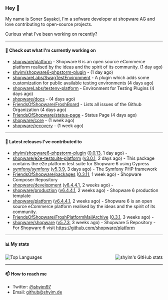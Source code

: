 ### Hey 👋

My name is Soner Sayakci, I'm a sofware developer at shopware AG and love contributing to open-source projects.

Curious what I've been working on recently?

---

#### 👷 Check out what I'm currently working on

- [shopware/platform](https://github.com/shopware/platform) - Shopware 6 is an open source eCommerce platform realised by the ideas and the spirit of its community. (1 day ago)
- [shyim/shopware6-phpstorm-plugin](https://github.com/shyim/shopware6-phpstorm-plugin) -  (1 day ago)
- [shopwareLabs/SwagTestEnvironment](https://github.com/shopwareLabs/SwagTestEnvironment) - A plugin which adds some customization for public available testing environments (4 days ago)
- [shopwareLabs/testenv-platform](https://github.com/shopwareLabs/testenv-platform) - Environment for Testing Plugins (4 days ago)
- [shopware/docs](https://github.com/shopware/docs) -  (4 days ago)
- [FriendsOfShopware/FroshBoard](https://github.com/FriendsOfShopware/FroshBoard) - Lists all issues of the Github Organization (4 days ago)
- [FriendsOfShopware/status-page](https://github.com/FriendsOfShopware/status-page) - Status Page (4 days ago)
- [shopware/core](https://github.com/shopware/core) -  (1 week ago)
- [shopware/recovery](https://github.com/shopware/recovery) -  (1 week ago)

---

#### 🔭 Latest releases I've contributed to

- [shyim/shopware6-phpstorm-plugin](https://github.com/shyim/shopware6-phpstorm-plugin) ([0.0.13](https://github.com/shyim/shopware6-phpstorm-plugin/releases/tag/0.0.13), 1 day ago) - 
- [shopware/e2e-testsuite-platform](https://github.com/shopware/e2e-testsuite-platform) ([v3.0.1](https://github.com/shopware/e2e-testsuite-platform/releases/tag/v3.0.1), 2 days ago) - This package contains the e2e platform test suite for Shopware 6 using Cypress
- [symfony/symfony](https://github.com/symfony/symfony) ([v5.3.9](https://github.com/symfony/symfony/releases/tag/v5.3.9), 3 days ago) - The Symfony PHP framework
- [FriendsOfShopware/packages](https://github.com/FriendsOfShopware/packages) ([0.3.11](https://github.com/FriendsOfShopware/packages/releases/tag/0.3.11), 1 week ago) - Shopware Composer Repository
- [shopware/development](https://github.com/shopware/development) ([v6.4.4.1](https://github.com/shopware/development/releases/tag/v6.4.4.1), 2 weeks ago) - 
- [shopware/production](https://github.com/shopware/production) ([v6.4.4.1](https://github.com/shopware/production/releases/tag/v6.4.4.1), 2 weeks ago) - Shopware 6 production template
- [shopware/platform](https://github.com/shopware/platform) ([v6.4.4.1](https://github.com/shopware/platform/releases/tag/v6.4.4.1), 2 weeks ago) - Shopware 6 is an open source eCommerce platform realised by the ideas and the spirit of its community.
- [FriendsOfShopware/FroshPlatformMailArchive](https://github.com/FriendsOfShopware/FroshPlatformMailArchive) ([0.3.1](https://github.com/FriendsOfShopware/FroshPlatformMailArchive/releases/tag/0.3.1), 3 weeks ago) - 
- [shopware/shopware](https://github.com/shopware/shopware) ([v5.7.3](https://github.com/shopware/shopware/releases/tag/v5.7.3), 3 weeks ago) - Shopware 5 Repository - For Shopware 6 visit https://github.com/shopware/platform

---

#### 📊 My stats

<img align="right" alt="shyim's GitHub stats" src="https://github-readme-stats.vercel.app/api?username=shyim&count_private=1&show_icons=true&" />

![Top Languages](https://github-readme-stats.vercel.app/api/top-langs/?username=shyim)

---

#### 📫 How to reach me

- Twitter: [@shyim97](https://twitter.com/shyim97)
- Email: [github@shyim.de](mailto://github@shyim.de)
